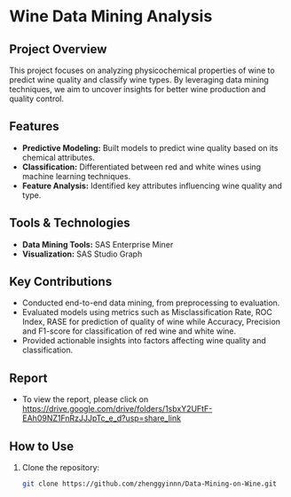 # Wine Data Mining Analysis

## Project Overview
This project focuses on analyzing physicochemical properties of wine to predict wine quality and classify wine types. By leveraging data mining techniques, we aim to uncover insights for better wine production and quality control.

## Features
- **Predictive Modeling:** Built models to predict wine quality based on its chemical attributes.  
- **Classification:** Differentiated between red and white wines using machine learning techniques.  
- **Feature Analysis:** Identified key attributes influencing wine quality and type.

## Tools & Technologies
- **Data Mining Tools:** SAS Enterprise Miner
- **Visualization:** SAS Studio Graph  

## Key Contributions
- Conducted end-to-end data mining, from preprocessing to evaluation.  
- Evaluated models using metrics such as Misclassification Rate, ROC Index, RASE for prediction of quality of wine while Accuracy, Precision and F1-score for classification of red wine and white wine.  
- Provided actionable insights into factors affecting wine quality and classification.

## Report 
- To view the report, please click on https://drive.google.com/drive/folders/1sbxY2UFtF-EAh09NZ1FnRzJJJpTc_e_d?usp=share_link

## How to Use
1. Clone the repository:  
   ```bash
   git clone https://github.com/zhenggyinnn/Data-Mining-on-Wine.git
